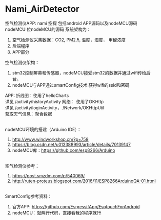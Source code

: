 # Nami_AirDetector
空气检测仪APP: nami 空探
包括android APP源码以及nodeMCU源码
<br>nodeMCU 位nodeMCU的源码
系统架构为：
1. 空气检测仪采集数据：CO2, PM2.5, 温度，湿度， 甲醛浓度
2. 后端程序
3. APP部分

空气检测仪架构：
1. stm32控制屏幕和传感器，nodeMCU接受stm32的数据并通过wifi传给后台。
2. nodeMCU与APP通过smartConfig技术 获得wifi的ssid和密码

APP:
折线图：使用了helloCharts
<br>详见 /activity/historyActivity
网络： 使用了OKHttp
<br>详见 /activity/loginActivity， /Network/OKHttpUtil
<br>获取天气信息：聚合数据

<br>nodeMCU环境的搭建（Arduino IDE）：
1. http://www.windworkshop.cn/?p=758
2. https://blog.csdn.net/u012388993/article/details/70139147
3. nodeMCU库：https://github.com/esp8266/Arduino

<br>空气检测仪参考：
1. https://post.smzdm.com/p/540069/
2. http://ruten-proteus.blogspot.com/2016/11/ESP8266ArduinoQA-01.html

<br>SmartConfig参考资料：
1. 官方APP: https://github.com/EspressifApp/EsptouchForAndroid
2. nodeMCU：就两行代码，直接看我的程序就行


